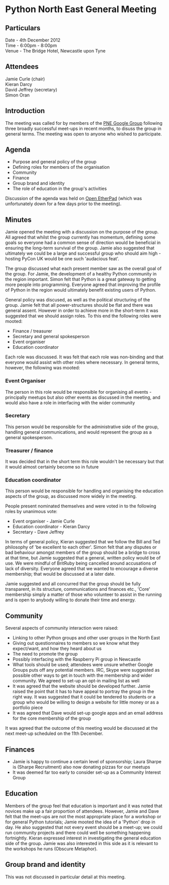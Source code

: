 # Python North East General Meeting

## Particulars

Date - 4th December 2012  
Time - 6:00pm - 8:00pm  
Venue - The Bridge Hotel, Newcastle upon Tyne  

## Attendees

Jamie Curle (chair)  
Kieran Darcy  
David Jeffrey (secretary)  
Simon Oran  

## Introduction

The meeting was called for by members of the 
[PNE Google Group](https://groups.google.com/forum/#!forum/python-north-east)
following three broadly successful meet-ups in recent months, to disuss the
group in general terms.  The meeting was open to anyone who wished to participate.

## Agenda

- Purpose and general policy of the group
- Defining roles for members of the organisation
- Community
- Finance
- Group brand and identity
- The role of education in the group's activities

Discussion of the agenda was held on 
[Open EtherPad](http://openetherpad.org/python-north-east-official-meeting-dec-2012)
(which was unfortunately down for a few days prior to the meeting).

## Minutes

Jamie opened the meeting with a discussion on the purpose of the group. All
agreed that whilst the group currently has momentum, defining some goals so
everyone had a common sense of direction would be beneficial in ensuring the
long-term survival of the group. Jamie also suggested that ultimately we 
could be a large and successful group who should aim high - hosting PyCon UK
would be one such 'audacious feat'.

The group discussed what each present member saw as the overall goal of the
group. For Jamie, the development of a healthy Python community in the region 
important. Simon felt that Python is a great gateway to getting more
people into programming. Everyone agreed that improving the profile of Python
in the region would ultimately benefit existing users of Python.

General policy was discused, as well as the political structuring of the
group. Jamie felt that all power-structures should be flat and there was
general assent. However in order to achieve more in the short-term it was
suggested that we should assign roles. To this end the following roles were
mooted:

- Finance / treasurer
- Secretary and general spokesperson
- Event organiser
- Education coordinator

Each role was discussed. It was felt that each role was non-binding and
that everyone would assist with other roles where necessary. In general
terms, however, the following was mooted:

### Event Organiser
The person in this role would be responsible for organising all events - 
principally meetups but also other events as discussed in the meeting, and 
would also have a role in interfacing with the wider community

### Secretary
This person would be responsible for the administrative side of the group,
handling general communications, and would represent the group as a general
spokesperson.

### Treasurer / finance
It was decided that in the short term this role wouldn't be necessary but
that it would almost certainly become so in future

### Education coordinator
This person would be responsible for handling and organising the education
aspects of the group, as discussed more widely in the meeting.


People present nominated themselves and were voted in to the following roles
by unanimous vote:

- Event organiser - Jamie Curle
- Education coordinator - Kieran Darcy
- Secretary - Dave Jeffrey

In terms of general policy, Kieran suggested that we follow the Bill and Ted
philosophy of 'be excellent to each other'. Simon felt that any disputes or
bad behaviour amongst members of the group should be a bridge to cross at that
time, but Jamie suggested that a general, written policy would be of use. We
were mindful of BritRuby being cancelled around accusations of lack of
diversity. Everyone agreed that we wanted to encourage a diverse membership;
that would be discussed at a later date.

Jamie suggested and all concurred that the group should be fully transparent,
in its structure, communications and finances etc., 'Core' membership simply a
matter of those who volunteer to assist in the running and is open to anybody
willing to donate their time and energy.

## Community

Several aspects of community interaction were raised:

- Linking to other Python groups and other user groups in the North East
- Giving out questionnaires to members so we know what they expect/want, and
  how they heard about us
- The need to promote the group
- Possibly interfacing with the Raspberry Pi group in Newcastle
- What tools should be used; attendees were unsure whether Google Groups puts
  off any potential members. IRC, Skype were suggested as possible other
  ways to get in touch with the membership and wider community. We agreed to
  set-up an opt-in mailing list as well
- It was agreed that the website should be developed further. Jamie raised the
  point that it has to have appeal to portray the group in the right way. It
  was suggested that it could be tendered to students or a group who would be
  willing to design a website for little money or as a portfolio piece
- It was agreed that Dave would set-up google apps and an email address for
  the core membership of the group

It was agreed that the outcome of this meeting would be discussed at the next
meet-up scheduled on the 11th December.

## Finances

- Jamie is happy to continue a certain level of sponsorship; Laura Sharpe is
  (Sharpe Recruitment) also now donating pizzas for our meetups
- It was deemed far too early to consider set-up as a Community Interest Group

## Education

Members of the group feel that education is important and it was noted that
novices make up a fair proportion of attendees. However, Jamie and Dave felt
that the meet-ups are not the most appropriate place for a workshop or for
general Python tutorials; Jamie mooted the idea of a 'Python' drop in day.
He also suggested that not every event should be a meet-up; we could run
community projects and there could well be something happening fortnightly.
Kieran expressed interest in investigating the general education side of the
group. Jamie was also interested in this side as it is relevant to the
workshops he runs (Obscure Metaphor).

## Group brand and identity

This was not discussed in particular detail at this meeting.
